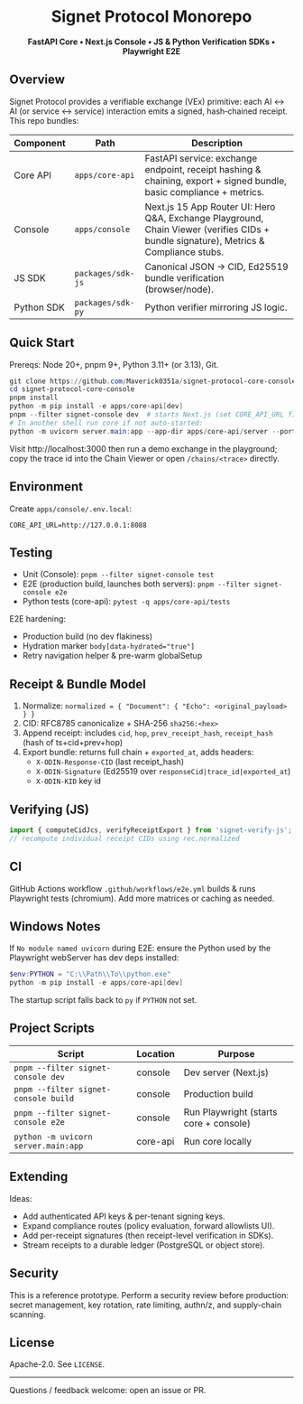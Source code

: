 <h1 align="center">Signet Protocol Monorepo</h1>
<p align="center"><strong>FastAPI Core • Next.js Console • JS & Python Verification SDKs • Playwright E2E</strong></p>

## Overview
Signet Protocol provides a verifiable exchange (VEx) primitive: each AI ↔ AI (or service ↔ service) interaction emits a signed, hash‑chained receipt. This repo bundles:

| Component | Path | Description |
|-----------|------|-------------|
| Core API | `apps/core-api` | FastAPI service: exchange endpoint, receipt hashing & chaining, export + signed bundle, basic compliance + metrics. |
| Console | `apps/console` | Next.js 15 App Router UI: Hero Q&A, Exchange Playground, Chain Viewer (verifies CIDs + bundle signature), Metrics & Compliance stubs. |
| JS SDK | `packages/sdk-js` | Canonical JSON → CID, Ed25519 bundle verification (browser/node). |
| Python SDK | `packages/sdk-py` | Python verifier mirroring JS logic. |

## Quick Start
Prereqs: Node 20+, pnpm 9+, Python 3.11+ (or 3.13), Git.

```powershell
git clone https://github.com/Maverick0351a/signet-protocol-core-console.git
cd signet-protocol-core-console
pnpm install
python -m pip install -e apps/core-api[dev]
pnpm --filter signet-console dev  # starts Next.js (set CORE_API_URL first or use .env.local)
# In another shell run core if not auto-started:
python -m uvicorn server.main:app --app-dir apps/core-api/server --port 8088
```

Visit http://localhost:3000 then run a demo exchange in the playground; copy the trace id into the Chain Viewer or open `/chains/<trace>` directly.

## Environment
Create `apps/console/.env.local`:
```
CORE_API_URL=http://127.0.0.1:8088
```

## Testing
- Unit (Console): `pnpm --filter signet-console test`
- E2E (production build, launches both servers): `pnpm --filter signet-console e2e`
- Python tests (core-api): `pytest -q apps/core-api/tests`

E2E hardening:
* Production build (no dev flakiness)
* Hydration marker `body[data-hydrated="true"]`
* Retry navigation helper & pre-warm globalSetup

## Receipt & Bundle Model
1. Normalize: `normalized = { "Document": { "Echo": <original_payload> } }`
2. CID: RFC8785 canonicalize + SHA-256 `sha256:<hex>`
3. Append receipt: includes `cid`, `hop`, `prev_receipt_hash`, `receipt_hash` (hash of ts+cid+prev+hop)
4. Export bundle: returns full chain + `exported_at`, adds headers:
	* `X-ODIN-Response-CID` (last receipt_hash)
	* `X-ODIN-Signature` (Ed25519 over `responseCid|trace_id|exported_at`)
	* `X-ODIN-KID` key id

## Verifying (JS)
```ts
import { computeCidJcs, verifyReceiptExport } from 'signet-verify-js';
// recompute individual receipt CIDs using rec.normalized
```

## CI
GitHub Actions workflow `.github/workflows/e2e.yml` builds & runs Playwright tests (chromium). Add more matrices or caching as needed.

## Windows Notes
If `No module named uvicorn` during E2E: ensure the Python used by the Playwright webServer has dev deps installed:
```powershell
$env:PYTHON = "C:\\Path\\To\\python.exe"
python -m pip install -e apps/core-api[dev]
```
The startup script falls back to `py` if `PYTHON` not set.

## Project Scripts
| Script | Location | Purpose |
|--------|----------|---------|
| `pnpm --filter signet-console dev` | console | Dev server (Next.js) |
| `pnpm --filter signet-console build` | console | Production build |
| `pnpm --filter signet-console e2e` | console | Run Playwright (starts core + console) |
| `python -m uvicorn server.main:app` | core-api | Run core locally |

## Extending
Ideas:
* Add authenticated API keys & per-tenant signing keys.
* Expand compliance routes (policy evaluation, forward allowlists UI).
* Add per-receipt signatures (then receipt-level verification in SDKs).
* Stream receipts to a durable ledger (PostgreSQL or object store).

## Security
This is a reference prototype. Perform a security review before production: secret management, key rotation, rate limiting, authn/z, and supply-chain scanning.

## License
Apache-2.0. See `LICENSE`.

---
Questions / feedback welcome: open an issue or PR.
